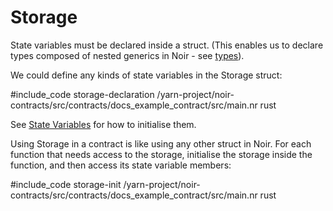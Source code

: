 # Storage

State variables must be declared inside a struct. (This enables us to declare types composed of nested generics in Noir - see [types](./types.md)).

We could define any kinds of state variables in the Storage struct:

#include_code storage-declaration /yarn-project/noir-contracts/src/contracts/docs_example_contract/src/main.nr rust

See [State Variables](./state_variables.md) for how to initialise them.

Using Storage in a contract is like using any other struct in Noir. For each function that needs access to the storage, initialise the storage inside the function, and then access its state variable members:

#include_code storage-init /yarn-project/noir-contracts/src/contracts/docs_example_contract/src/main.nr rust
